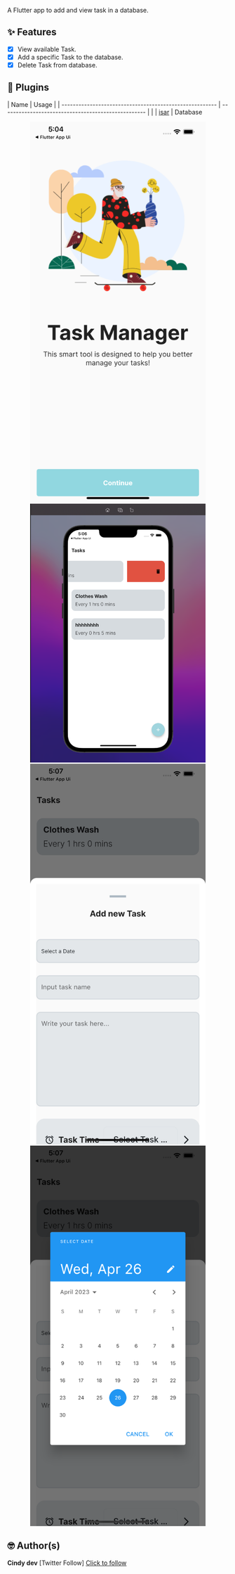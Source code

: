 
A Flutter app to add and view task in a database.

## ✨ Features

- [x] View available Task.
- [x] Add a specific Task to the database.
- [x] Delete Task from database.

## 🔌 Plugins

| Name                                                          | Usage                                               |
| -------------------------------------------------------       | --------------------------------------------------- | |
| [isar](https://pub.dev/packages/isar)             | Database

<p align="center">
  <img src="asset\images\screenshot\onboard.png" width="400">
  <img src="asset\images\screenshot\home.png" width="400">
  <img src="asset\images\screenshot\add.png" width="400">
  <img src="asset\images\screenshot\t.png" width="400">
 </p>

## 🤓 Author(s)
**Cindy dev**
[Twitter Follow] <a href= "https://twitter.com/cindyDev_"> Click to follow <a/>


